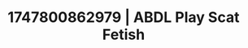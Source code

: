 ---
categories:
- Mormon missionary
- Workplace fantasy
- Soft bondage
- Midnight surrender
- Public sex
image: /assets/images/1747800862979.jpg
layout: post
seo:
  description: Featured content with exclusive Scat Fetish, ABDL Play. HD images available.
  keywords: Scat Fetish, ABDL Play
  og_image: /assets/images/1747800862979.jpg
  schema_type: VisualArtwork
tags:
- ABDL Play
- Scat Fetish
- '#1747800862979'
title: 1747800862979 | ABDL Play Scat Fetish
---